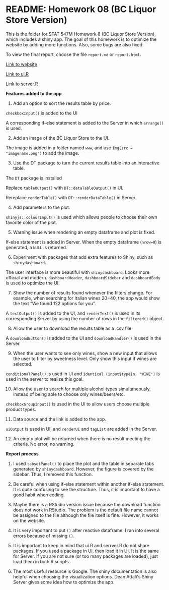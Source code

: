 # README: Homework 08 (BC Liquor Store Version)

This is the folder for STAT 547M Homework 8 (BC Liquor Store Version), which includes a shiny app. The goal of this homework is to optimize the website by adding more functions. Also, some bugs are also fixed.


To view the final report, choose the file `report.md` or `report.html`.

[Link to website](https://yuanjisun.shinyapps.io/BC_Liquor_app/)

[Link to ui.R](https://github.com/yuanjisun/STAT547-hw-Sun-Yuanji/blob/master/hw08/BC_Liquor_version/Shiny_app/ui.R)

[Link to server.R](https://github.com/yuanjisun/STAT547-hw-Sun-Yuanji/blob/master/hw08/BC_Liquor_version/Shiny_app/server.R)

__Features added to the app__
1. Add an option to sort the results table by price.

`checkboxInput()` is added to the UI

A corresponding if-else statement is added to the Server in which `arrange()` is used.

2. Add an image of the BC Liquor Store to the UI.

The image is added in a folder named `www`, and use `img(src = "imagename.png")` to add the image.

3. Use the DT package to turn the current results table into an interactive table.

The `DT` package is installed

Replace `tableOutput()` with `DT::dataTableOutput()` in UI.

Rereplace `renderTable()` with `DT::renderDataTable()` in Server.

4. Add parameters to the plot.

`shinyjs::colourInput()` is used which allows people to choose their own favorite color of the plot.

5. Warning issue when rendering an empty dataframe and plot is fixed.

If-else statement is added in Server. When the empty dataframe (`nrow=0`) is generated, a `NULL` is returned.

6. Experiment with packages that add extra features to Shiny, such as `shinydashboard`.

The user interface is more beautiful with `shinydashboard`. Looks more official and modern. `dashboardHeader`, `dashboardSidebar` and `dashboardBody` is used to optimize the UI.

7. Show the number of results found whenever the filters change. For example, when searching for Italian wines $20-$40, the app would show the text “We found 122 options for you”.

A `textOutput()` is added to the UI, and `renderText()` is used in its corresponding Server by using the number of rows in the `filtered()` object.

8. Allow the user to download the results table as a .csv file.

A `downloadButton()` is added to the UI and `downloadHandler()` is used in the Server.

9. When the user wants to see only wines, show a new input that allows the user to filter by sweetness level. Only show this input if wines are selected.

`conditionalPanel()` is used in UI and `identical (input$typeIn, "WINE")` is used in the server to realize this goal.

10. Allow the user to search for multiple alcohol types simultaneously, instead of being able to choose only wines/beers/etc.

`checkboxGroupInput()` is used in the UI to allow users choose multiple product types.

11. Data source and the link is added to the app.

`uiOutput` is used in UI, and `renderUI` and `tagList` are added in the Server.

12. An empty plot will be returned when there is no result meeting the criteria. No error, no warning.

__Report process__

1. I used `tabsetPanel()` to place the plot and the table in separate tabs generated by `shinydashboard`. However, the figure is covered by the sidebar. Thus, I removed this function.

2. Be careful when using if-else statement within another if-else statement. It is quite confusing to see the structure. Thus, it is important to have a good habit when coding.

3. Maybe there is a RStudio version issue because the download function does not work in RStudio. The problem is the default file name cannot be assigned to the file although the file itself is fine. However, it works on the website.

4. It is very important to put `()` after reactive dataframe. I ran into several errors because of missing `()`.

5. It is important to keep in mind that ui.R and serrver.R do not share packages. If you used a package in UI, then load it in UI. It is the same for Server. If you are not sure (or too many packages are loaded), just load them in both R scripts.

6. The most useful resource is Google. The shiny documentation is also helpful when choosing the visualization options. Dean Attali's Shiny Server gives some idea how to optimize the app.
